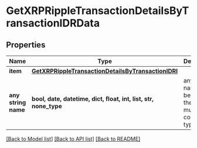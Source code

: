 # GetXRPRippleTransactionDetailsByTransactionIDRData


## Properties
Name | Type | Description | Notes
------------ | ------------- | ------------- | -------------
**item** | [**GetXRPRippleTransactionDetailsByTransactionIDRI**](GetXRPRippleTransactionDetailsByTransactionIDRI.md) |  | 
**any string name** | **bool, date, datetime, dict, float, int, list, str, none_type** | any string name can be used but the value must be the correct type | [optional]

[[Back to Model list]](../README.md#documentation-for-models) [[Back to API list]](../README.md#documentation-for-api-endpoints) [[Back to README]](../README.md)


